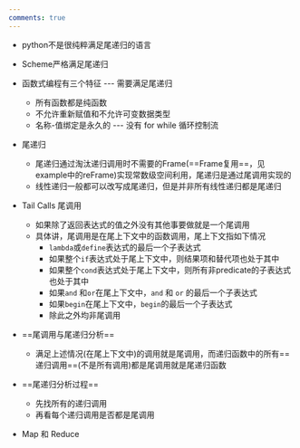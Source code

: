```yaml
---
comments: true
---
```


- python不是很纯粹满足尾递归的语言
- Scheme严格满足尾递归
- 函数式编程有三个特征 --- 需要满足尾递归
	- 所有函数都是纯函数
	- 不允许重新赋值和不允许可变数据类型
	- 名称-值绑定是永久的 --- 没有 for while 循环控制流

- 尾递归
	- 尾递归通过淘汰递归调用时不需要的Frame(==Frame复用==，见example中的reFrame)实现常数级空间利用，尾递归是通过尾调用实现的
	- 线性递归一般都可以改写成尾递归，但是并非所有线性递归都是尾递归
- Tail Calls 尾调用
	- 如果除了返回表达式的值之外没有其他事要做就是一个尾调用
	- 具体讲，尾调用是在尾上下文中的函数调用，尾上下文指如下情况
		- `lambda`或`define`表达式的最后一个子表达式
		- 如果整个`if`表达式处于尾上下文中，则结果项和替代项也处于其中
		- 如果整个`cond`表达式处于尾上下文中，则所有非predicate的子表达式也处于其中
		- 如果`and` 和`or`在尾上下文中，`and` 和 `or` 的最后一个子表达式
		- 如果`begin`在尾上下文中，`begin`的最后一个子表达式
		- 除此之外均非尾调用

- ==尾调用与尾递归分析==
	- 满足上述情况(在尾上下文中)的调用就是尾调用，而递归函数中的所有==递归调用==(不是所有调用)都是尾调用就是尾递归函数

- ==尾递归分析过程==
	- 先找所有的递归调用
	- 再看每个递归调用是否都是尾调用


- Map 和 Reduce